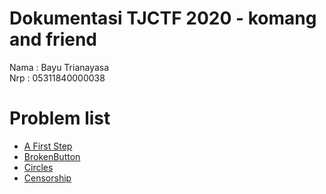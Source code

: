 # Dokumentasi TJCTF 2020 - komang and friend
Nama    : Bayu Trianayasa   
Nrp     : 05311840000038

# Problem list 

- [A First Step](./A-First-Step/README.md)   
- [BrokenButton](./BrokenButton/README.md) 
- [Circles](./Circles/README.md) 
- [Censorship](./Censorship/README.md)